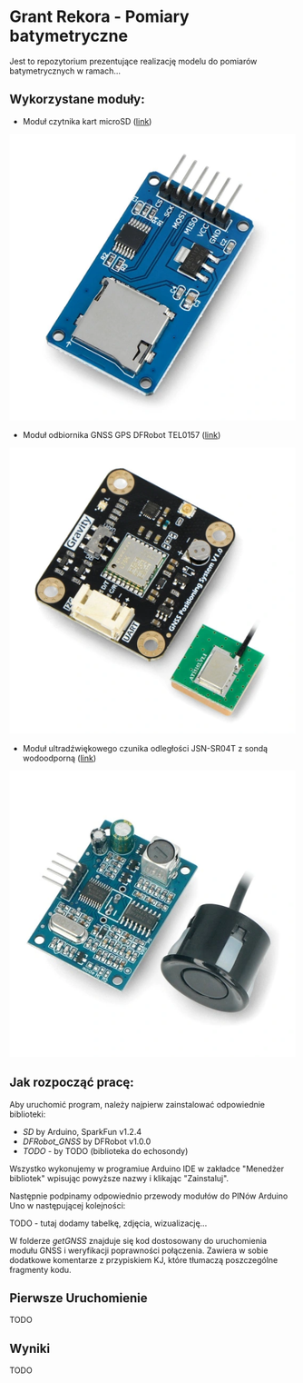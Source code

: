 # Grant Rekora - Pomiary batymetryczne

Jest to repozytorium prezentujące realizację modelu do pomiarów batymetrycznych w ramach...

## Wykorzystane moduły:

- Moduł czytnika kart microSD ([link](https://botland.com.pl/akcesoria-do-kart-pamieci/8230-modul-czytnika-kart-microsd-5904422311278.html?cd=18298825138&ad=&kd=&gad_source=1&gclid=Cj0KCQjw4MSzBhC8ARIsAPFOuyV3e0OKvE2_MWXHbHzuE3z-97jvh5oQhjkQfZgNQd0Qb-kYaUrYY7caAhA6EALw_wcB)) 


![Moduł czytnika kart microSD](assets/modul-czytnika-kart-microsd.webp)

- Moduł odbiornika GNSS GPS DFRobot TEL0157 ([link](https://botland.com.pl/moduly-gps/22671-gravity-modul-odbiornika-gnss-gps-beidou-i2cuart-dfrobot-tel0157-6959420923199.html?cd=18298825651&ad=&kd=&gad_source=1&gclid=Cj0KCQjw4MSzBhC8ARIsAPFOuyVK5DkbfYtcIf9Kkr6AhN3Mr3t-RRxih82mm45TOmbRo41qDEjdA6waAuWuEALw_wcB)) 


![Moduł odbiornika GNSS](assets/gravity-modul-odbiornika-gnss-gps-beidou-i2cuart-dfrobot-tel0157.webp)

- Moduł ultradźwiękowego czunika odległości JSN-SR04T z sondą wodoodporną ([link](https://botland.com.pl/ultradzwiekowe-czujniki-odleglosci/7266-ultradzwiekowy-czujnik-odleglosci-jsn-sr04t-20-450cm-z-sonda-wodoodporna-5904422310066.html)) 


![Ultradźwiękowy czujnik odległości](assets/ultradzwiekowy-czujnik-odleglosci-jsn-sr04t-20-450cm-z-sonda-wodoodporna.webp)


## Jak rozpocząć pracę:
Aby uruchomić program, należy najpierw zainstalować odpowiednie biblioteki:

- *SD* by Arduino, SparkFun v1.2.4
- *DFRobot_GNSS* by DFRobot v1.0.0
- *TODO* - by TODO (biblioteka do echosondy)

Wszystko wykonujemy w programiue Arduino IDE w zakładce "Menedżer bibliotek" wpisując powyższe nazwy i klikając "Zainstaluj".

Następnie podpinamy odpowiednio przewody modułów do PINów Arduino Uno w następującej kolejności:

TODO - tutaj dodamy tabelkę, zdjęcia, wizualizację...


W folderze *getGNSS* znajduje się kod dostosowany do uruchomienia modułu GNSS i weryfikacji poprawności połączenia. Zawiera w sobie dodatkowe komentarze z przypiskiem KJ, które tłumaczą poszczególne fragmenty kodu.




## Pierwsze Uruchomienie

TODO


## Wyniki

TODO

